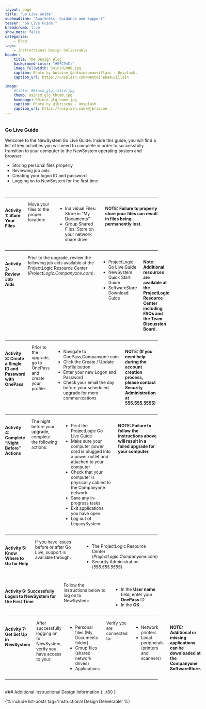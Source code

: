 ```yaml
---
layout: page
title: "Go Live Guide"
subheadline: "Awareness, Guidance and Support"
teaser: "Go Live Guide."
breadcrumb: true
show_meta: false
categories:
    - Blog
tags:
    - Instructional Design Deliverable
header:
    title: The Design Blog
    background-color: "#EFC94C;"
    image_fullwidth: 04insd2000.jpg
    caption: Photo by Antoine @antoinebeauvillain - Unsplash.
    caption_url: https://unsplash.com/@antoinebeauvillain

image:
    #title: 99insd_glg_title.jpg
    thumb: 99insd_glg_thumb.jpg
    homepage: 99insd_glg_home.jpg
    caption: Photo by @jbriscoe - Unsplash.
    caption_url: https://unsplash.com/@jbriscoe
---
```

<div class="row" >
  <div class="medium-12 columns t30">
    <div class="show-for-small-only"><img src="{{ site.urlimg }}99insd_glg_widget.jpg" alt=""></div>
    <div class="show-for-medium-up"><img src="{{ site.urlimg }}99insd_glg_title.jpg" alt=""></div>
  </div>
</div>

### Go Live Guide

Welcome to the NewSystem Go Live Guide. Inside this guide, you will find a list of key activities you will need to complete in order to successfully transition to your computer to the NewSystem operating system and browser:
- Storing personal files properly
- Reviewing job aids
- Creating your logon ID and password
- Logging on to NewSystem for the first time

<br>
<hr>

<div class="show-for-small-only"><img src="{{ site.urlimg }}99insd_glg_act01_widget.jpg" alt=""></div>

<div class="row" >

  <div class="small-12 medium-8 columns t30">
    <h4>Activity 1: Store Your Files</h4>
    <p style="margin:0;">Move your files to the proper location:</p>
    <ul>
      <li>Individual Files: Store in “My Documents”</li>
      <li>Group Shared Files: Store on your network share drive</li>
    </ul>
    <p><b>NOTE: Failure to properly store your files can result in files being permanently lost.</b></p>
  </div>
  <div class="small-12 medium-4 columns t30">
    <div class="show-for-medium-up"><img src="{{ site.urlimg }}99insd_glg_act01_thumb.jpg" alt=""></div>
  </div>
</div>
<hr>

<div class="show-for-small-only"><img src="{{ site.urlimg }}99insd_glg_act02_widget.jpg" alt=""></div>
<div class="row" >
  <div class="small-12 medium-8 columns t30">
    <h4>Activity 2: Review Job Aids</h4>
    <p style="margin:0;">Prior to the upgrade, review the following job aids available at the ProjectLogic Resource Center (<i>ProjectLogic.Companyone.com</i>):</p>
    <ul>
      <li>ProjectLogic Go Live Guide</li>
      <li>NewSystem Quick Start Guide</li>
      <li>SoftwareStore Download Guide</li>
    </ul>
    <p><b>Note: Additional resources are available at the ProjectLogic Resource Center including FAQs and the Team Discussion Board.</b></p>
  </div>
  <div class="small-12 medium-4 columns t30">
    <div class="show-for-medium-up"><img src="{{ site.urlimg }}99insd_glg_act02_thumb.jpg" alt=""></div>
  </div>
</div>
<hr>

<div class="show-for-small-only"><img src="{{ site.urlimg }}99insd_glg_act03_widget.jpg" alt=""></div>
<div class="row" >
  <div class="small-12 medium-8 columns t30">
    <h4>Activity 3: Create a Single ID and Password with OnePass</h4>
    <p style="margin:0;">Prior to the upgrade, go to OnePass and create your profile:</p>
    <ul>
      <li>Navigate to OnePass.Companyone.com</li>
      <li>Click the Create / Update Profile button</li>
      <li>Enter your new Logon and Password</li>
      <li>Check your email the day before your scheduled upgrade for more communications</li>
    </ul>
    <p><b>NOTE: (If you need help during the account creation process, please contact Security Administration at 555.555.5555)</b></p>
  </div>
  <div class="small-12 medium-4 columns t30">
    <div class="show-for-medium-up"><img src="{{ site.urlimg }}99insd_glg_act03_thumb.jpg" alt=""></div>
  </div>
</div>
<hr>

<div class="show-for-small-only"><img src="{{ site.urlimg }}99insd_glg_act04_widget.jpg" alt=""></div>
<div class="row" >
  <div class="small-12 medium-8 columns t30">
    <h4>Activity 4: Complete “Night Before” Actions</h4>
    <p style="margin:0;">The night before your upgrade, complete the following actions:</p>
    <ul>
      <li>Print the ProjectLogic Go Live Guide</li>
      <li>Make sure your computer power cord is plugged into a power outlet and attached to your computer</li>
      <li>Check that your computer is physically cabled to the Companyone network</li>
      <li>Save any in-progress tasks</li>
      <li>Exit applications you have open</li>
      <li>Log out of LegacySystem</li>
    </ul>
    <p><b>NOTE: Failure to follow the instructions above will result in a failed upgrade for your computer.</b></p>
  </div>
  <div class="small-12 medium-4 columns t30">
    <div class="show-for-medium-up"><img src="{{ site.urlimg }}99insd_glg_act04_thumb.jpg" alt=""></div>
  </div>
</div>
<hr>

<div class="show-for-small-only"><img src="{{ site.urlimg }}99insd_glg_act05_widget.jpg" alt=""></div>
<div class="row" >
  <div class="small-12 medium-8 columns t30">
    <h4>Activity 5: Know Where to Go for Help</h4>
    <p style="margin:0;">If you have issues before or after Go Live, support is available through:</p>
    <ul>
      <li>The ProjectLogic Resource Center (<i>ProjectLogic.Companyone.com</i>)</li>
      <li>Security Administration (<i>555.555.5555</i>)</li>
    </ul>
  </div>
  <div class="small-12 medium-4 columns t30">
    <div class="show-for-medium-up"><img src="{{ site.urlimg }}99insd_glg_act05_thumb.jpg" alt=""></div>
  </div>
</div>
<hr>

<div class="show-for-small-only"><img src="{{ site.urlimg }}99insd_glg_act06_widget.jpg" alt=""></div>
<div class="row" >
  <div class="small-12 medium-8 columns t30">
    <h4>Activity 6: Successfully Logon to NewSystem for the First Time</h4>
    <p style="margin:0;">Follow the instructions below to log on to NewSystem:</p>
    <ul>
      <li>In the <b>User name</b> field, enter your <b>OnePass</b> ID</li>
      <li>In the <b>OK</b></li>
    </ul>
  </div>
  <div class="small-12 medium-4 columns t30">
    <div class="show-for-medium-up"><img src="{{ site.urlimg }}99insd_glg_act06_thumb.jpg" alt=""></div>
  </div>
</div>
<hr>

<div class="show-for-small-only"><img src="{{ site.urlimg }}99insd_glg_act07_widget.jpg" alt=""></div>
<div class="row" >
  <div class="small-12 medium-8 columns t30">
    <h4>Activity 7: Get Set Up in NewSystem</h4>
    <p style="margin:0;">After successfully logging on to NewSystem, verify you have access to your:</p>
    <ul>
      <li>Personal files (My Documents folder)</li>
      <li>Group files (shared network drives)</li>
      <li>Applications </li>
    </ul>
    <p style="margin:0;">Verify you are connected to:</p>
    <ul>
      <li>Network printers</li>
      <li>Local peripherals (printers and scanners)</li>
    </ul>
    <p><b>NOTE: Additional or missing applications can be downloaded at the Companyone SoftwareStore.</b></p>
  </div>
  <div class="small-12 medium-4 columns t30">
    <div class="show-for-medium-up"><img src="{{ site.urlimg }}99insd_glg_act07_thumb.jpg" alt=""></div>
  </div>
</div>
<hr>
<br>
### Additional Instructional Design Information
{: .t60 }

{% include list-posts tag='Instructional Design Deliverable' %}
